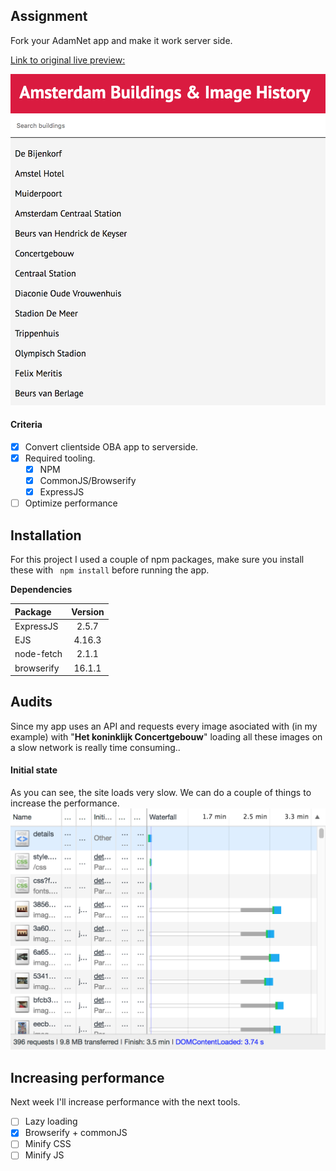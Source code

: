 ## Assignment
Fork your AdamNet app and make it work server side.

[Link to original live preview: ](https://oege.ie.hva.nl/~jansenj031/src/)

![](https://github.com/jajan20/performance-matters-server-side/blob/master/assets/preview_02.png)

#### Criteria
- [x] Convert clientside OBA app to serverside.
- [x] Required tooling.
	- [x] NPM
	- [x] CommonJS/Browserify
	- [x] ExpressJS
- [ ] Optimize performance

## Installation
For this project I used a couple of npm packages, make sure you install these with ``` npm install``` before running the app.


**Dependencies**

| Package          | Version  |
|:-------------| :-----:|
| ExpressJS | 2.5.7 |
| EJS      |   4.16.3 |
| node-fetch      |    2.1.1 |
| browserify      |    16.1.1 |

## Audits
Since my app uses an API and requests every image asociated with (in my example) with "**Het koninklijk Concertgebouw**" loading all these images on a slow network is really time consuming..

#### Initial state
As you can see, the site loads very slow. We can do a couple of things to increase the performance.
![](https://github.com/jajan20/performance-matters-server-side/blob/master/assets/initialAudit.png)

## Increasing performance
Next week I'll increase performance with the next tools.

- [ ] Lazy loading
- [x] Browserify + commonJS
- [ ] Minify CSS
- [ ] Minify JS
